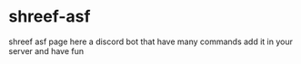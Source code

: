 # shreef-asf
shreef asf page here a discord bot that have many commands add it in your server and have fun
